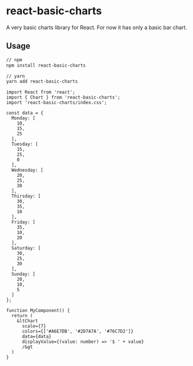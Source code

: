 # react-basic-charts
A very basic charts library for React. For now it has only a basic bar chart.



## Usage
```bash
// npm
npm install react-basic-charts

// yarn
yarn add react-basic-charts
```

```tsx
import React from 'react';
import { Chart } from 'react-basic-charts';
import 'react-basic-charts/index.css';

const data = {
  Monday: [
    10,
    15,
    25
  ],
  Tuesday: [
    15,
    25,
    0
  ],
  Wednesday: [
    20,
    25,
    30
  ],
  Thirsday: [
    30,
    35,
    10
  ],
  Friday: [
    35,
    10,
    20
  ],
  Saturday: [
    30,
    25,
    30
  ],
  Sunday: [
    20,
    10,
    5
  ]
};

function MyComponent() {
  return (
    &ltChart
      scale={7}
      colors={['#A6E7DB', '#2D7A7A', '#76C7D2']}
      data={data}
      displayValue={(value: number) => '$ ' + value}
      /&gt
  )
}
```
